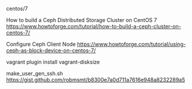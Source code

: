 centos/7

How to build a Ceph Distributed Storage Cluster on CentOS 7
https://www.howtoforge.com/tutorial/how-to-build-a-ceph-cluster-on-centos-7/

Configure Ceph Client Node
https://www.howtoforge.com/tutorial/using-ceph-as-block-device-on-centos-7/

vagrant plugin install vagrant-disksize

make_user_gen_ssh.sh
https://gist.github.com/robmsmt/b8300e7a0d711a7616e948a8232289a5
